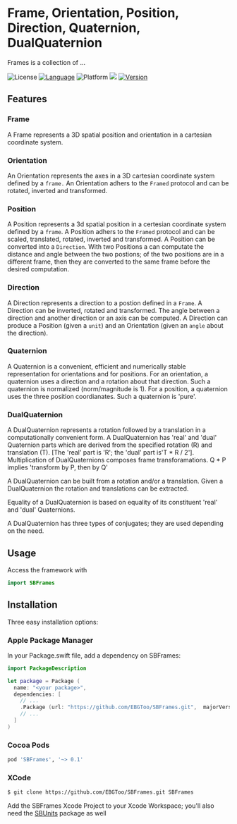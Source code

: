 # Frame, Orientation, Position, Direction, Quaternion, DualQuaternion

Frames is a collection of ...

![License](https://img.shields.io/cocoapods/l/SBFrames.svg)
[![Language](https://img.shields.io/badge/lang-Swift-orange.svg?style=flat)](https://developer.apple.com/swift/)
![Platform](https://img.shields.io/cocoapods/p/SBFrames.svg)
![](https://img.shields.io/badge/Package%20Maker-compatible-orange.svg)
[![Version](https://img.shields.io/cocoapods/v/SBFrames.svg)](http://cocoapods.org)

## Features

### Frame

A Frame represents a 3D spatial position and orientation in a cartesian coordinate system.

### Orientation

An Orientation represents the axes in a 3D cartesian coordinate system defined by a `frame.`  An
Orientation adhers to the `Framed` protocol and can be rotated, inverted and transformed.

### Position

A Position represents a 3d spatial position in a certesian coordinate system defined by a
`frame`.  A Position adhers to the `Framed` protocol and can be scaled, translated, rotated, 
inverted and transformed.  A Position can be converted into a `Direction`.  With two Positions
a can computate the distance and angle between the two postions; of the two positions are in
a different frame, then they are converted to the same frame before the desired computation.

### Direction

A Direction represents a direction to a postion defined in a `Frame`.  A Direction can be
inverted, rotated and transformed.  The angle between a direction and another direction or an
axis can be computed.  A Direction can produce a Position (given a `unit`) and an Orientation
(given an `angle` about the direction).

### Quaternion

A Quaternion is a convenient, efficient and numerically stable representation for orientations
and for positions.  For an orientation, a quaternion uses a direction and a rotation about that
direction.  Such a quaternion is normalized (norm/magnitude is 1).  For a position, a quaternion
uses the three position coordianates.  Such a quaternion is 'pure'.

### DualQuaternion

A DualQuaternion represents a rotation followed by a translation in a computationally
convenient form.  A DualQuaternion has 'real' and 'dual' Quaternion parts which are derived 
from the specified rotation (R) and translation (T).  [The 'real' part is 'R'; the 'dual' part
is'T * R / 2'].  Multiplication of DualQuaternions composes frame transforamations. Q * P
implies 'transform by P, then by Q'

A DualQuaternion can be built from a rotation and/or a translation.  Given a DualQuaternion
the rotation and translations can be extracted.

Equality of a DualQuaternion is based on equality of its constituent 'real' and 'dual'
Quaternions.

A DualQuaternion has three types of conjugates; they are used depending on the need.

## Usage

Access the framework with

```swift
import SBFrames
```

## Installation

Three easy installation options:

### Apple Package Manager

In your Package.swift file, add a dependency on SBFrames:

```swift
import PackageDescription

let package = Package (
  name: "<your package>",
  dependencies: [
    // ...
    .Package (url: "https://github.com/EBGToo/SBFrames.git",  majorVersion: 0),
    // ...
  ]
)
```

### Cocoa Pods

```ruby
pod 'SBFrames', '~> 0.1'
```

### XCode

```bash
$ git clone https://github.com/EBGToo/SBFrames.git SBFrames
```

Add the SBFrames Xcode Project to your Xcode Workspace; you'll also need the [SBUnits](https://github.com/EBGToo/SBUnits) package
as well
